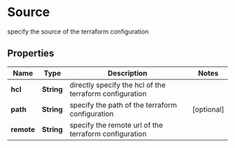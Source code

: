 

# Source

specify the source of the terraform configuration

## Properties

| Name | Type | Description | Notes |
|------------ | ------------- | ------------- | -------------|
|**hcl** | **String** | directly specify the hcl of the terraform configuration |  |
|**path** | **String** | specify the path of the terraform configuration |  [optional] |
|**remote** | **String** | specify the remote url of the terraform configuration |  |




